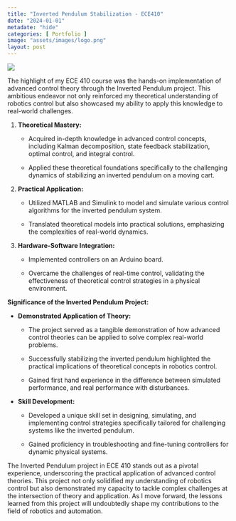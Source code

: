 ```yaml
---
title: "Inverted Pendulum Stabilization - ECE410"
date: "2024-01-01"
metadate: "hide"
categories: [ Portfolio ]
image: "assets/images/logo.png"
layout: post
---
```


![](https://marcmorcos.wordpress.com/wp-content/uploads/2024/01/small3-1.gif?w=288)

The highlight of my ECE 410 course was the hands-on implementation of advanced control theory through the Inverted Pendulum project. This ambitious endeavor not only reinforced my theoretical understanding of robotics control but also showcased my ability to apply this knowledge to real-world challenges.

1. **Theoretical Mastery:**
    - Acquired in-depth knowledge in advanced control concepts, including Kalman decomposition, state feedback stabilization, optimal control, and integral control.
    
    - Applied these theoretical foundations specifically to the challenging dynamics of stabilizing an inverted pendulum on a moving cart.

3. **Practical Application:**
    - Utilized MATLAB and Simulink to model and simulate various control algorithms for the inverted pendulum system.
    
    - Translated theoretical models into practical solutions, emphasizing the complexities of real-world dynamics.

5. **Hardware-Software Integration:**
    - Implemented controllers on an Arduino board.
    
    - Overcame the challenges of real-time control, validating the effectiveness of theoretical control strategies in a physical environment.

**Significance of the Inverted Pendulum Project:**

- **Demonstrated Application of Theory:**
    - The project served as a tangible demonstration of how advanced control theories can be applied to solve complex real-world problems.
    
    - Successfully stabilizing the inverted pendulum highlighted the practical implications of theoretical concepts in robotics control.
    
    - Gained first hand experience in the difference between simulated performance, and real performance with disturbances.

- **Skill Development:**
    - Developed a unique skill set in designing, simulating, and implementing control strategies specifically tailored for challenging systems like the inverted pendulum.
    
    - Gained proficiency in troubleshooting and fine-tuning controllers for dynamic physical systems.

The Inverted Pendulum project in ECE 410 stands out as a pivotal experience, underscoring the practical application of advanced control theories. This project not only solidified my understanding of robotics control but also demonstrated my capacity to tackle complex challenges at the intersection of theory and application. As I move forward, the lessons learned from this project will undoubtedly shape my contributions to the field of robotics and automation.
